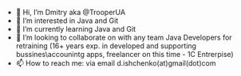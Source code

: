 - 👋 Hi, I’m Dmitry aka @TrooperUA 
- 👀 I’m interested in Java and Git
- 🌱 I’m currently learning Java and Git
- 💞️ I’m looking to collaborate on with any team Java Developers for retraining (16+ years exp. in developed and supporting bussines\accounintg apps, freelancer on this time - 1C Entrerpise)
- 📫 How to reach me: via email d.ishchenko(at)gmail(dot)com

<!---
TrooperUA/TrooperUA is a ✨ special ✨ repository because its `README.md` (this file) appears on your GitHub profile.
You can click the Preview link to take a look at your changes.
--->

